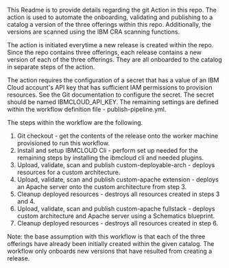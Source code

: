 This Readme is to provide details regarding the git Action in this repo.  The action is used to automate the onboarding, validating and publishing to 
a catalog a version of the three offerings within this repo.  Additionally, the versions are scanned using the IBM CRA scanning functions.

The action is initiated everytime a new release is created within the repo.  Since the repo contains three offerings, each release contains a new 
version of each of the three offerings.  They are all onboarded to the catalog in separate steps of the action.

The action requires the configuration of a secret that has a value of an IBM Cloud account's API key that has sufficient IAM permissions to provision 
resources.  See the Git documentation to configure the secret.  The secret should be named IBMCLOUD_API_KEY.  The remaining settings are defined 
within the workflow definition file - publish-pipeline.yml.

The steps within the workflow are the following.

1.  Git checkout - get the contents of the release onto the worker machine provisioned to run this workflow.
2.  Install and setup IBMCLOUD Cli - perform set up needed for the remaining steps by installing the ibmcloud cli and needed plugins.
3.  Upload, validate, scan and publish custom-deployable-arch - deploys resources for a custom architecture.
4.  Upload, validate, scan and publish custom-apache extension - deploys an Apache server onto the custom architecture from step 3.
5.  Cleanup deployed resources - destroys all resources created in steps 3 and 4.
6.  Upload, validate, scan and publish custom-apache fullstack - deploys custom architecture and Apache server using a Schematics blueprint.
7.  Cleanup deployed resources - destroys all resources created in step 6.

Note: the base assumption with this workflow is that each of the three offerings have already been initially created within the given catalog.  The workflow
only onboards new versions that have resulted from creating a release.
